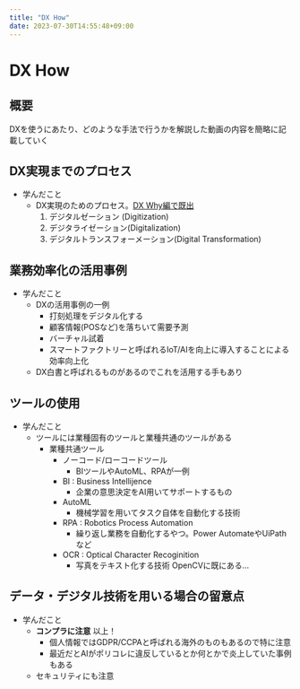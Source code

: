 ```yaml
---
title: "DX How"
date: 2023-07-30T14:55:48+09:00
---
```


# DX How

## 概要

DXを使うにあたり、どのような手法で行うかを解説した動画の内容を簡略に記載していく

## DX実現までのプロセス

- 学んだこと
  - DX実現のためのプロセス。[DX Why編で既出](./DX-Why.md)
      1. デジタルゼーション (Digitization)
      2. デジタライゼーション(Digitalization)
      3. デジタルトランスフォーメーション(Digital Transformation)

## 業務効率化の活用事例

- 学んだこと
  - DXの活用事例の一例
    - 打刻処理をデジタル化する
    - 顧客情報(POSなど)を落ちいて需要予測
    - バーチャル試着
    - スマートファクトリーと呼ばれるIoT/AIを向上に導入することによる効率向上化
  - DX白書と呼ばれるものがあるのでこれを活用する手もあり

## ツールの使用

- 学んだこと
  - ツールには業種固有のツールと業種共通のツールがある
    - 業種共通ツール
      - ノーコード/ローコードツール
        - BIツールやAutoML、RPAが一例
      - BI : Business Intellijence
        - 企業の意思決定をAI用いてサポートするもの
      - AutoML 
        - 機械学習を用いてタスク自体を自動化する技術
      - RPA : Robotics Process Automation
        - 繰り返し業務を自動化するやつ。Power AutomateやUiPathなど
      - OCR : Optical Character Recoginition
        - 写真をテキスト化する技術 OpenCVに既にある…

## データ・デジタル技術を用いる場合の留意点

- 学んだこと
  - **コンプラに注意** 以上！
    - 個人情報ではGDPR/CCPAと呼ばれる海外のものもあるので特に注意
    - 最近だとAIがポリコレに違反しているとか何とかで炎上していた事例もある
  -  セキュリティにも注意